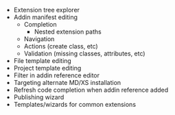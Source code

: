 ﻿* Extension tree explorer
* Addin manifest editing
  * Completion
  	* Nested extension paths
  * Navigation
  * Actions (create class, etc)
  * Validation (missing classes, attributes, etc)
* File template editing
* Project template editing
* Filter in addin reference editor
* Targeting alternate MD/XS installation
* Refresh code completion when addin reference added
* Publishing wizard
* Templates/wizards for common extensions